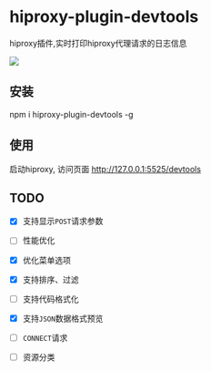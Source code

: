 # hiproxy-plugin-devtools

 hiproxy插件,实时打印hiproxy代理请求的日志信息

 ![](https://github.com/alibaba/anyproxy/blob/master/demo.jpg)
 
 
## 安装

 npm i hiproxy-plugin-devtools -g
 
 
## 使用

 启动hiproxy, 访问页面 http://127.0.0.1:5525/devtools

## TODO

- [x] 支持显示`POST`请求参数
- [ ] 性能优化
- [x] 优化菜单选项
- [x] 支持排序、过滤
- [ ] 支持代码格式化
- [x] 支持`JSON`数据格式预览
- [ ] `CONNECT`请求
- [ ] 资源分类


